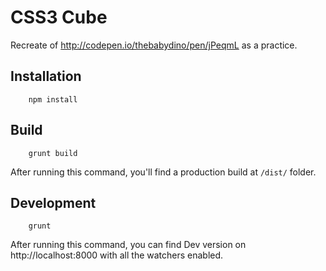 # CSS3 Cube

Recreate of http://codepen.io/thebabydino/pen/jPeqmL as a practice.


<!-- ## [Live demo]() -->


## Installation

        npm install

## Build
        
        grunt build

After running this command, you'll find a production build at `/dist/` folder.


## Development
        
        grunt

After running this command, you can find Dev version on http://localhost:8000 with all the watchers enabled.


